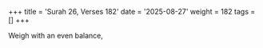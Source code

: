 +++
title = 'Surah 26, Verses 182'
date = '2025-08-27'
weight = 182
tags = []
+++

Weigh with an even balance,